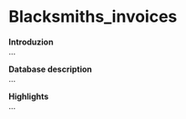 # Blacksmiths_invoices

**Introduzion**<br>
...

**Database description**<br>
...

**Highlights**<br>
...
